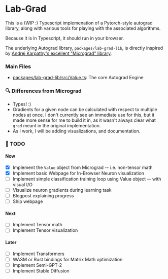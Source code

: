 # Lab-Grad
This is a (WIP :) Typescript implemenation of a Pytorch-style autograd library, along with various tools for playing with the associated algorithms.

Because it is in Typescript, it should run in your browser.

The underlying Autograd library, `packages/lab-grad-lib`, is directly inspired by [Andrej Karpathy's excellent "Micrograd" library](https://github.com/karpathy/micrograd).

### Main Files
- [packages/lab-grad-lib/src/Value.ts](https://github.com/Marviel/lab-grad/blob/main/packages/lab-grad-lib/src/Value.ts): The core Autograd Engine

### 🔍 Differences from Micrograd
- Types! :)
- Gradients for a given node can be calculated with respect to multiple nodes at once. I don't currently see an immediate use for this, but it made more sense for me to build it in, as it wasn't always clear what `grad` meant in the original implementation.
- As I work, I will be adding visualizations, and documentation.


### 🔄 TODO
#### Now
- [x] Implement the `Value` object from Micrograd -- i.e. non-tensor math
- [x] Implement basic Webpage for In-Browser Neuron visualization
- [ ] Implement simple classification training loop using Value object -- with visual I/O
- [ ] Visualize neuron gradients during learning task
- [ ] Blogpost explaining progress
- [ ] Ship webpage
#### Next
- [ ] Implement Tensor math
- [ ] Implement Tensor visualization
#### Later
- [ ] Implement Transformers
- [ ] WASM or Rust bindings for Matrix Math optimization
- [ ] Implement Semi-GPT-2
- [ ] Implement Stable Diffusion
